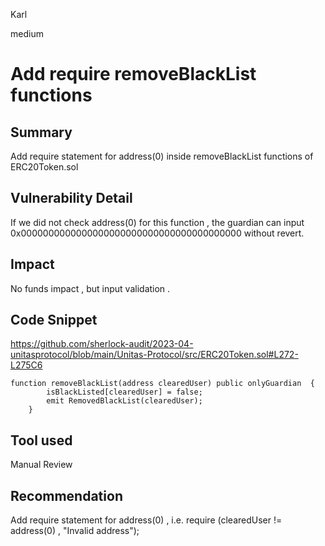 Karl

medium

# Add require removeBlackList functions

## Summary
Add require statement for address(0) inside removeBlackList functions of ERC20Token.sol
## Vulnerability Detail
If we did not check address(0) for this function , the guardian can input 0x0000000000000000000000000000000000000000 without revert. 
## Impact
No funds impact , but input validation .
## Code Snippet
https://github.com/sherlock-audit/2023-04-unitasprotocol/blob/main/Unitas-Protocol/src/ERC20Token.sol#L272-L275C6

```solidity 
function removeBlackList(address clearedUser) public onlyGuardian  {
        isBlackListed[clearedUser] = false;
        emit RemovedBlackList(clearedUser);
    }
``` 
## Tool used
Manual Review

## Recommendation
Add require statement for address(0) , i.e. require (clearedUser != address(0) , "Invalid address");